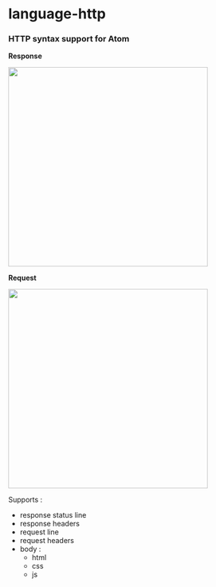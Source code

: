 # language-http

### HTTP syntax support for Atom

**Response**

<p>
  <img src="https://user-images.githubusercontent.com/11521496/41159699-1db4c014-6b36-11e8-83d4-d4e4b38a2414.png" width="400"/>
</p>

**Request**

<p>
  <img src="https://user-images.githubusercontent.com/11521496/41202683-97de641c-6cd5-11e8-9819-42820da32029.png" width="400"/>
</p>

Supports :

- response status line
- response headers
- request line
- request headers
- body :
  - html
  - css
  - js
